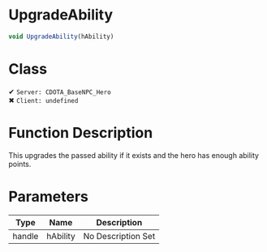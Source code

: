 # UpgradeAbility
```js
void UpgradeAbility(hAbility)
```
# Class
✔ `Server: CDOTA_BaseNPC_Hero`  
✖ `Client: undefined`  

# Function Description
This upgrades the passed ability if it exists and the hero has enough ability points.
# Parameters
Type|Name|Description
--|--|--
handle|hAbility|No Description Set
